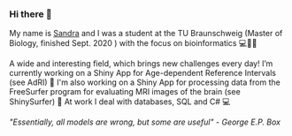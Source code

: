 ### Hi there 👋

My name is [Sandra](https://sandrakla.github.io/SandraKla/) and I was a student at the TU Braunschweig (Master of Biology, finished Sept. 2020 ) with the focus on bioinformatics 💻🌱🔬

A wide and interesting field, which brings new challenges every day! I’m currently working on a Shiny App for Age-dependent Reference Intervals (see AdRI) 💉 
I'm also working on a Shiny App for processing data from the FreeSurfer program for evaluating MRI images of the brain (see ShinySurfer) 🧠
At work I deal with databases, SQL and C# 💻

_"Essentially, all models are wrong, but some are useful" - George E.P. Box_

<!--
![Sandra's github stats](https://github-readme-stats.vercel.app/api?username=SandraKla&show_icons=true&theme=dracula) 
**SandraKla/SandraKla** is a ✨ _special_ ✨ repository because its `README.md` (this file) appears on your GitHub profile.

Here are some ideas to get you started:

- 🔭 I’m currently working on ...
- 🌱 I’m currently learning ...
- 👯 I’m looking to collaborate on ...
- 🤔 I’m looking for help with ...
- 💬 Ask me about ...
- 📫 How to reach me: ...
- 😄 Pronouns: ...
- ⚡ Fun fact: ...
-->
